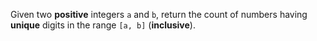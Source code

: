 Given two **positive** integers `a` and `b`, return the count of numbers having **unique** digits in the range `[a, b]` (**inclusive**).